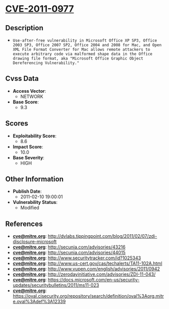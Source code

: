 
# [CVE-2011-0977](https://cve.mitre.org/cgi-bin/cvename.cgi?name=CVE-2011-0977)

## Description

- `Use-after-free vulnerability in Microsoft Office XP SP3, Office 2003 SP3, Office 2007 SP2, Office 2004 and 2008 for Mac, and Open XML File Format Converter for Mac allows remote attackers to execute arbitrary code via malformed shape data in the Office drawing file format, aka "Microsoft Office Graphic Object Dereferencing Vulnerability."`

## Cvss Data

- **Access Vector**:
  - NETWORK
- **Base Score**:
  - 9.3

## Scores

- **Exploitability Score**:
  - 8.6
- **Impact Score**:
  - 10.0
- **Base Severity**:
  - HIGH

## Other Information

- **Publish Date**:
  - 2011-02-10 19:00:01
- **Vulnerability Status**:
  - Modified

## References

- **cve@mitre.org**: http://dvlabs.tippingpoint.com/blog/2011/02/07/zdi-disclosure-microsoft
- **cve@mitre.org**: http://secunia.com/advisories/43216
- **cve@mitre.org**: http://secunia.com/advisories/44015
- **cve@mitre.org**: http://www.securitytracker.com/id?1025343
- **cve@mitre.org**: http://www.us-cert.gov/cas/techalerts/TA11-102A.html
- **cve@mitre.org**: http://www.vupen.com/english/advisories/2011/0942
- **cve@mitre.org**: http://zerodayinitiative.com/advisories/ZDI-11-043/
- **cve@mitre.org**: https://docs.microsoft.com/en-us/security-updates/securitybulletins/2011/ms11-023
- **cve@mitre.org**: https://oval.cisecurity.org/repository/search/definition/oval%3Aorg.mitre.oval%3Adef%3A12339
